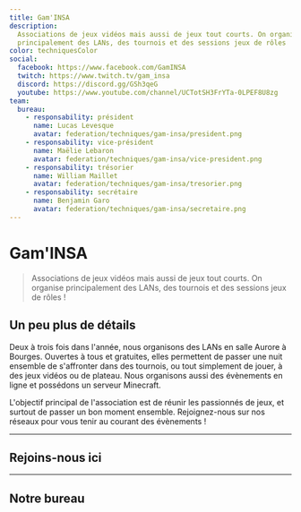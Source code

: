 ```yaml
---
title: Gam'INSA
description:
  Associations de jeux vidéos mais aussi de jeux tout courts. On organise
  principalement des LANs, des tournois et des sessions jeux de rôles !
color: techniquesColor
social:
  facebook: https://www.facebook.com/GamINSA
  twitch: https://www.twitch.tv/gam_insa
  discord: https://discord.gg/GSh3qeG
  youtube: https://www.youtube.com/channel/UCTotSH3FrYTa-0LPEF8U8zg
team:
  bureau:
    - responsability: président
      name: Lucas Levesque
      avatar: federation/techniques/gam-insa/president.png
    - responsability: vice-président
      name: Maëlie Lebaron
      avatar: federation/techniques/gam-insa/vice-president.png
    - responsability: trésorier
      name: William Maillet
      avatar: federation/techniques/gam-insa/tresorier.png
    - responsability: secrétaire
      name: Benjamin Garo
      avatar: federation/techniques/gam-insa/secretaire.png
---
```


# Gam'INSA

<campus-center>
  <campus-responsive-image
    folder-name="federation/techniques/gam-insa"
    name="logo.png"
    max-width="400"></campus-responsive-image>
</campus-center>

> Associations de jeux vidéos mais aussi de jeux tout courts. On organise
> principalement des LANs, des tournois et des sessions jeux de rôles !

## Un peu plus de détails

Deux à trois fois dans l'année, nous organisons des LANs en salle Aurore à
Bourges. Ouvertes à tous et gratuites, elles permettent de passer une nuit
ensemble de s'affronter dans des tournois, ou tout simplement de jouer, à des
jeux vidéos ou de plateau. Nous organisons aussi des évènements en ligne et
possédons un serveur Minecraft.

L'objectif principal de l'association est de réunir les passionnés de jeux, et
surtout de passer un bon moment ensemble. Rejoignez-nous sur nos réseaux pour
vous tenir au courant des évènements !

---

## Rejoins-nous ici

<campus-social :social="social" :color="color"></campus-social>

---

## Notre bureau

<campus-team :team="team" :color="color"></campus-team>
